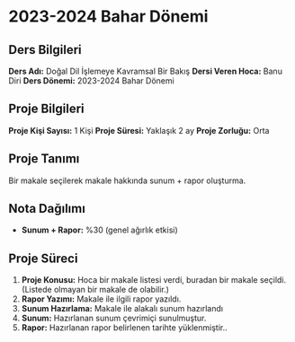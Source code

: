 # 2023-2024 Bahar Dönemi

## Ders Bilgileri
**Ders Adı:** Doğal Dil İşlemeye Kavramsal Bir Bakış
**Dersi Veren Hoca:** Banu Diri
**Ders Dönemi:** 2023-2024 Bahar Dönemi  

## Proje Bilgileri
**Proje Kişi Sayısı:** 1 Kişi
**Proje Süresi:** Yaklaşık 2 ay
**Proje Zorluğu:** Orta 

## Proje Tanımı
Bir makale seçilerek makale hakkında sunum + rapor oluşturma.

## Nota Dağılımı
* **Sunum + Rapor:** %30 (genel ağırlık etkisi)

## Proje Süreci
1. **Proje Konusu:** Hoca bir makale listesi verdi, buradan bir makale seçildi. (Listede olmayan bir makale de olabilir.)
1. **Rapor Yazımı:** Makale ile ilgili rapor yazıldı.
1. **Sunum Hazırlama:** Makale ile alakalı sunum hazırlandı
1. **Sunum:** Hazırlanan sunum çevrimiçi sunulmuştur.
1. **Rapor:** Hazırlanan rapor belirlenen tarihte yüklenmiştir..